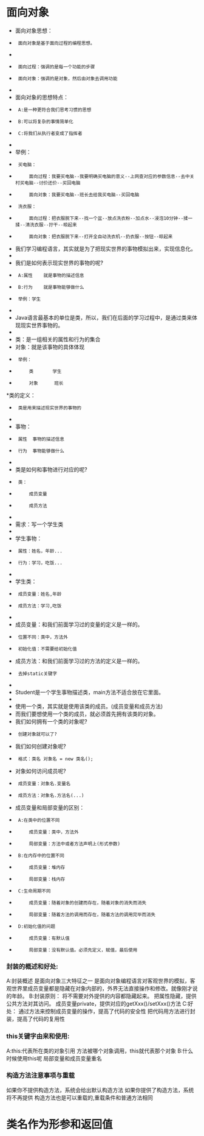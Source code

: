 # 面向对象
 * 面向对象思想：
 * 		面向对象是基于面向过程的编程思想。
 * 
 * 		面向过程：强调的是每一个功能的步骤
 * 		面向对象：强调的是对象，然后由对象去调用功能
 * 
 * 面向对象的思想特点：
 * 		A:是一种更符合我们思考习惯的思想
 * 		B:可以将复杂的事情简单化
 * 		C:将我们从执行者变成了指挥者
 * 
 * 举例：
 * 		买电脑：
 * 			面向过程：我要买电脑--我要明确买电脑的意义--上网查对应的参数信息--去中关村买电脑--讨价还价--买回电脑
 * 			面向对象：我要买电脑--班长去给我买电脑--买回电脑
 * 		洗衣服：
 * 			面向过程：把衣服脱下来--找一个盆--放点洗衣粉--加点水--浸泡10分钟--揉一揉--清洗衣服--拧干--晾起来
 * 			面向对象：把衣服脱下来--打开全自动洗衣机--扔衣服--按钮--晾起来
 
 
  
 * 我们学习编程语言，其实就是为了把现实世界的事物模拟出来，实现信息化。
 * 
 * 我们是如何表示现实世界的事物的呢?
 * 		A:属性	就是事物的描述信息
 * 		B:行为	就是事物能够做什么
 * 		举例：学生
 * 
 * Java语言最基本的单位是类，所以，我们在后面的学习过程中，是通过类来体现现实世界事物的。
 * 
 * 类：是一组相关的属性和行为的集合
 * 对象：就是该事物的具体体现
 * 		举例：
 * 			类		学生
 * 			对象		班长
 
 
 
 *类的定义：
 * 		类是用来描述现实世界的事物的
 * 
 * 事物：
 * 		属性	事物的描述信息
 * 		行为	事物能够做什么
 * 
 * 类是如何和事物进行对应的呢?
 * 		类：
 * 			成员变量
 * 			成员方法
 * 
 * 需求：写一个学生类
 * 
 * 学生事物：
 * 		属性：姓名，年龄...
 * 		行为：学习，吃饭...
 * 
 * 学生类：
 * 		成员变量：姓名,年龄
 * 		成员方法：学习,吃饭
 *
 * 成员变量：和我们前面学习过的变量的定义是一样的。
 * 		位置不同：类中，方法外
 * 		初始化值：不需要给初始化值
 * 成员方法：和我们前面学习过的方法的定义是一样的。
 * 		去掉static关键字
 *
 * Student是一个学生事物描述类，main方法不适合放在它里面。
 * 
 * 使用一个类，其实就是使用该类的成员。(成员变量和成员方法)
 * 而我们要想使用一个类的成员，就必须首先拥有该类的对象。
 * 我们如何拥有一个类的对象呢?
 * 		创建对象就可以了?
 * 我们如何创建对象呢?
 * 		格式：类名 对象名 = new 类名();
 * 对象如何访问成员呢?
 * 		成员变量：对象名.变量名
 * 		成员方法：对象名.方法名(...)
 
 
 
 * 成员变量和局部变量的区别：
 * 		A:在类中的位置不同
 * 			成员变量：类中，方法外
 * 			局部变量：方法中或者方法声明上(形式参数)
 * 		B:在内存中的位置不同
 * 			成员变量：堆内存
 * 			局部变量：栈内存
 * 		C:生命周期不同
 * 			成员变量：随着对象的创建而存在，随着对象的消失而消失
 * 			局部变量：随着方法的调用而存在，随着方法的调用完毕而消失
 * 		D:初始化值的问题
 * 			成员变量：有默认值
 * 			局部变量：没有默认值。必须先定义，赋值，最后使用
 
 
 
 
### 封装的概述和好处:
A:封装概述
是面向对象三大特征之一
是面向对象编程语言对客观世界的模拟，客观世界里成员变量都是隐藏在对象内部的，外界无法直接操作和修改。就像刚才说的年龄。
B:封装原则：
将不需要对外提供的内容都隐藏起来。
把属性隐藏，提供公共方法对其访问。
成员变量private，提供对应的getXxx()/setXxx()方法
C:好处：
通过方法来控制成员变量的操作，提高了代码的安全性
把代码用方法进行封装，提高了代码的复用性
 
### this关键字由来和使用:
A:this:代表所在类的对象引用
方法被哪个对象调用，this就代表那个对象
B:什么时候使用this呢
局部变量和成员变量重名
 
### 构造方法注意事项与重载
如果你不提供构造方法，系统会给出默认构造方法
如果你提供了构造方法，系统将不再提供
构造方法也是可以重载的,重载条件和普通方法相同
 
# 类名作为形参和返回值
 
 
 
 
 
 
 
 
 
 
# 


# 

